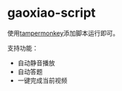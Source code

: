 # gaoxiao-script
使用[tampermonkey](https://chrome.google.com/webstore/detail/tampermonkey/dhdgffkkebhmkfjojejmpbldmpobfkfo?utm_source=chrome-ntp-icon)添加脚本运行即可。

支持功能：
- 自动静音播放
- 自动答题
- 一键完成当前视频
